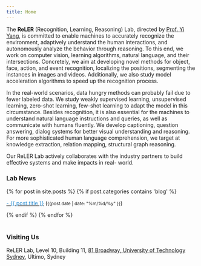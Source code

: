 ```yaml
---
title: Home
---
```


<!--![alt text](./images/home.jpg "Logo Title Text 1")-->

The **ReLER** (Recognition, Learning, Reasoning) Lab, directed by [Prof. Yi Yang](https://www.uts.edu.au/staff/yi.yang), is committed to enable machines to
accurately recognize the environment, adaptively understand the human interactions, and
autonomously analyze the behavior through reasoning. To this end, we work on computer
vision, learning algorithms, natural language, and their intersections. Concretely, we aim at
developing novel methods for object, face, action, and event recognition, localizing the
positions, segmenting the instances in images and videos. Additionally, we also study model
acceleration algorithms to speed up the recognition process.

In the real-world scenarios, data
hungry methods can probably fail due to fewer labeled data. We study weakly supervised
learning, unsupervised learning, zero-shot learning, few-shot learning to adapt the model in
this circumstance. Besides recognition, it is also essential for the machines to understand
natural language instructions and queries, as well as communicate with humans fluently.
We develop captioning, question answering, dialog systems for better visual understanding
and reasoning. For more sophisticated human language comprehension, we target at
knowledge extraction, relation mapping, structural graph reasoning.

Our ReLER Lab actively
collaborates with the industry partners to build effective systems and make impacts in real-
world.


### **Lab News**

<div class="content list">
  {% for post in site.posts %}
    {% if post.categories contains 'blog' %}
    <div class="list-item">
    <p class="list-post-title">
        <a href="{{ site.baseurl }}{{ post.url }}"><span style="color:#268bd2;">- {{ post.title }}</span></a> (<small>{{post.date | date: "%m/%d/%y" }}</small>)
        </p>
    </div>
    {% endif %}
  {% endfor %}
</div>

<br>

### Visiting Us
ReLER Lab,
Level 10, Building 11,
[81 Broadway, University of Technology Sydney](https://www.google.com/maps/place/UTS+Faculty+of+Engineering+and+IT/@-33.8840299,151.199234,15z/data=!4m5!3m4!1s0x0:0x5aa7383337c73213!8m2!3d-33.8840299!4d151.199234),
Ultimo, Sydney



<!--Our research focus is to enable machines to accurately recognize the environment, adaptively understand the human interactions, and autonomously analyze the behavior through reasoning. To that end, we work on computer vision, learning algorithms, natural language, and their intersections.-->

<!--To achieve our goals, we will develop novel methods for object, face, action, and event recognition, localize the positions, segment the instances in images and videos. We also study model acceleration algorithms to speed up the recognition process. In real-world scenarios, data hungry methods can probably fail due to fewer labeled data. We study weakly supervised learning, unsupervised learning, zero-shot learning, few-shot learning to adapt the model in this circumstance. Besides recognition, it is also essential for the machines to understand natural language instructions and queries, as well as communicate with humans fluently. We develop captioning, question answering, dialog systems for better visual understanding and reasoning. For more sophisticated human language comprehension, we target at knowledge extraction, relation mapping, structural graph reasoning.-->





<!--Making sense of data is possibly the biggest problem in Neuroscience and beyond. We build algorithms to analyze data. We also use theory as well as computational and [neural modeling](https://en.wikipedia.org/wiki/Computational_neuroscience) to understand how information is processed in the nervous system, explaining data obtained in collaboration with [electrophysiologists](https://en.wikipedia.org/wiki/Electrophysiology) and in [psychophysical](https://en.wikipedia.org/wiki/Psychophysics) experiments. Lastly, we constrain and develop new technologies aimed at obtaining data about brains.-->


<!--Our conceptual work addresses information processing in the nervous system from two angles: (1) By analyzing and explaining electrophysiological data, we study what neurons do. (2) By analyzing and explaining human behavior, we study what all these neurons do together. Much of our work looks at these questions from a normative or causal viewpoint, asking what problems the nervous system should be solving. This often means taking a Bayesian approach. Bayesian decision theory is the systematic way of calculating how the nervous system may make good decisions in the presence of uncertainty. Causal inference from observational data promises to be a key enabler for progress in science.-->

<!--We've pursued projects that involve handshake greetings, human movement, [cell-phone related parkinson's research](http://journal.frontiersin.org/article/10.3389/fneur.2012.00158/abstract), competitions at [Kaggle](https://www.kaggle.com/), [meta-science analysis](http://www.nature.com/nature/journal/v489/n7415/full/489201a.html), data sharing initiatives, and [recording from all neurons in a mouse](http://journals.plos.org/ploscompbiol/article?id=10.1371/journal.pcbi.1002291).-->



<!--Our research group is remarkably interdisciplinary. Our interests span statistics, physics, biology, applied mathematics, molecular biology, metascience, cognitive science, and many other disciplines. Visit our [people page](http://kordinglab.com/people/) to see more information on each person who works in the lab (publications, contact information, photos).-->



<!--For PDFs of our work, visit our [publications page](http://kordinglab.com/publication/). Feel free to [issue on Github](https://github.com/KordingLab/KordingLab.github.io/issues) if links don't work or are obsolete.-->



<!--Here are some cool people in fields that interest us. **note:** This list is in no way complete. We have a lot of collaborators -- if you've collaborated with us and want a link here, let us know!-->

<!--**University of Pennsylvania:**-->
<!--- [David Issadore - Dept of Bioengineering](http://cnt.upenn.edu/david-issadore)-->
<!--- [Jay Gottfried - Dept of Neurology](http://labs.feinberg.northwestern.edu/gottfried/)-->
<!--- [Raquel and Ruben Gur - Dept of Neuropsychiatry](http://www.med.upenn.edu/bbl/faculty-regur.html)-->
<!--- [Maria Geffen - Dept of Otorhinolaryngology](https://geffenlab.weebly.com/)-->
<!--- [Yale Cohen - Dept of Otorhinolaryngology](http://auditoryresearchlaboratory.weebly.com/)-->
<!--- [Dani Bassett - Dept of Bionengineering](https://www.danisbassett.com/)-->
<!--- [Andrew Tsourkas - Dept of Bioengineering](http://www.seas.upenn.edu/~atsourk/)-->
<!--- [Jason Moore - Dept of Biostatistics](https://www.med.upenn.edu/apps/faculty/index.php/g275/p8803452)-->
<!--- [Lyle Ungar - Dept of CIS](http://www.cis.upenn.edu/~ungar/)-->

<!--**Northwestern University:**-->
<!--- [Lee Miller - Depts of Physiology and BME](http://physio.northwestern.edu/)-->
<!--- [Mark Segraves - Depts of Neurobiology and Physiology](http://www.neurobiology.northwestern.edu/people/core-faculty/mark-segraves.html)-->
<!--- [Matt Tresch - Depts of Physiology and BME](http://www.mccormick.northwestern.edu/biomedical/)-->
<!--- [David Mohr - Dept of Preventive medicine](http://www.feinberg.northwestern.edu/faculty-profiles/az/profile.html?xid=17234)-->


<!--**External:**-->

<!--- [Scott Grafton - UCSB](https://www.psych.ucsb.edu/people/faculty/grafton)-->
<!--- [Nicho Hatsopoulos - University of Chicago](http://pondside.uchicago.edu/oba/faculty/Hatsopoulos/lab/)-->
<!--- [Peter Strick - University of Pittsburgh](http://www.cnbc.cmu.edu/faculty/strick-peter-l/view-details)-->
<!--- [Mriganka Sur - MIT](http://surlab.mit.edu/)-->
<!--- [Rob Turner - University of Pittsburgh](http://www.neurobio.pitt.edu/faculty/turner.htm)-->


